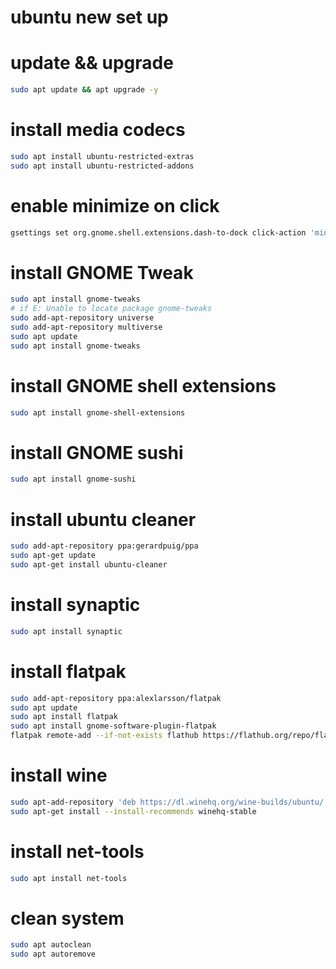 # ubuntu new set up

# update && upgrade
```bash
sudo apt update && apt upgrade -y
```

# install media codecs
```bash
sudo apt install ubuntu-restricted-extras
sudo apt install ubuntu-restricted-addons
```

# enable minimize on click
```bash
gsettings set org.gnome.shell.extensions.dash-to-dock click-action 'minimize'
```

# install GNOME Tweak
```bash
sudo apt install gnome-tweaks
# if E: Unable to locate package gnome-tweaks
sudo add-apt-repository universe
sudo add-apt-repository multiverse
sudo apt update
sudo apt install gnome-tweaks
```

# install GNOME shell extensions
```bash
sudo apt install gnome-shell-extensions
```

# install GNOME sushi
```bash
sudo apt install gnome-sushi
```

# install ubuntu cleaner
```bash
sudo add-apt-repository ppa:gerardpuig/ppa
sudo apt-get update
sudo apt-get install ubuntu-cleaner
```

# install synaptic
```bash
sudo apt install synaptic
```

# install flatpak
```bash
sudo add-apt-repository ppa:alexlarsson/flatpak
sudo apt update
sudo apt install flatpak
sudo apt install gnome-software-plugin-flatpak
flatpak remote-add --if-not-exists flathub https://flathub.org/repo/flathub.flatpakrepo
```

# install wine
```bash
sudo apt-add-repository 'deb https://dl.winehq.org/wine-builds/ubuntu/ bionic main'
sudo apt-get install --install-recommends winehq-stable
```

# install net-tools
```bash
sudo apt install net-tools
```

# clean system
```bash
sudo apt autoclean
sudo apt autoremove
```